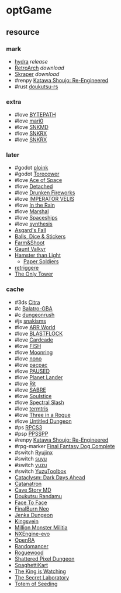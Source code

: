 # optGame

## resource

### mark

- [hydra](https://github.com/hydralauncher/hydra) _release_
- [RetroArch](https://retroarch.com) _download_
- [Skraper](https://www.skraper.net/) _download_
- #renpy [Katawa Shoujo: Re-Engineered](https://github.com/fleetingheart/ksre)
- #rust [doukutsu-rs](https://github.com/doukutsu-rs/doukutsu-rs)

### extra

- #love [BYTEPATH](https://github.com/a327ex/BYTEPATH)
- #love [mari0](https://github.com/Stabyourself/mari0)
- #love [SNKMD](https://github.com/sharpdev-me/SNKMD)
- #love [SNKRX](https://github.com/a327ex/SNKRX)
- #love [SNKRX](https://github.com/Luminware/SNKRX)

### later

- #godot [ploink](https://pyrocreep.itch.io/ploink)
- #godot [Torecower](https://softwool.itch.io/torecower)
- #love [Ace of Space](https://feofentov.itch.io/ace-of-space)
- #love [Detached](https://adszads.itch.io/detached)
- #love [Drunken Fireworks](https://pandaqi.itch.io/drunken-fireworks)
- #love [IMPERATOR VELIS](https://hungrytrolls.itch.io/imperator-velis)
- #love [In the Rain](https://notexplosive.itch.io/in-the-rain)
- #love [Marshal](https://chao.itch.io/marshal)
- #love [Spaceships](https://michaeldejong.itch.io/spaceships)
- #love [synthesis](https://ellraiser.itch.io/synthesis)
- [Asgard's Fall](https://soulpotion-games.itch.io/asgards-fall)
- [Balls, Dice & Stickers](https://bilgetbd.itch.io/balls-dice-stickers)
- [Farm&Shoot](https://matteo-dalessandro.itch.io/farmshoot)
- [Gaunt Valkyr](https://ember-paw-games.itch.io/gaunt-valkyr)
- [Hamster than Light](https://korogames.itch.io/htl)
	- [Paper Soldiers](https://andriy-bychkovskyi.itch.io/paper-solssssssssadddddddssssssssssssssssssssssssssssssssssssssssssssssssssssssssssssssssssssssssssssssssssssssssssqqqers)
- [retriggere](https://unnamecollective.itch.io/retriggered)
- [The Only Tower](https://giantlight.itch.io/the-only-tower)

### cache

- #3ds [Citra](https://citra-emulator.com)
- #c [Balatro-GBA](https://github.com/cellos51/balatro-gba)
- #c [dungeonrush](https://github.com/rapiz1/DungeonRush)
- #js [snakisms](https://github.com/pippinbarr/SNAKISMS)
- #love [ARR World](https://windmillgames.itch.io/arr-world)
- #love [BLASTFLOCK](https://trasevol-dog.itch.io/blast-flock)
- #love [Cardcade](https://windmillgames.itch.io/cardcade)
- #love [FISH](https://nicmagnier.itch.io/fish)
- #love [Moonring](https://dene.itch.io/moonring)
- #love [nono](https://monolifed.itch.io/nono)
- #love [pacpac](https://github.com/tylerneylon/pacpac)
- #love [PAUSED](https://cyfo.itch.io/paused)
- #love [Planet Lander](https://fernando-j-scherf.itch.io/planet-lander)
- #love [Rit](https://github.com/codingwatching/Rit)
- #love [SABRE](https://bearish.itch.io/sabre)
- #love [Soulstice](https://midipixel.itch.io/soulstice)
- #love [Spectral Slash](https://abhimonk.itch.io/spectral-slash)
- #love [termtris](https://github.com/tylerneylon/termtris)
- #love [Three in a Rogue](https://notexplosive.itch.io/three-in-a-rogue-classic)
- #love [Untitled Dungeon](https://terribleben.itch.io/untitled-dungeon)
- #ps [RPCS3](https://github.com/RPCS3/rpcs3)
- #psp [PPSSPP](https://ppsspp.org)
- #renpy [Katawa Shoujo: Re-Engineered](https://codeberg.org/fhs/katawa-shoujo-re-engineered)
- #rpg-marker [Final Fantasy Dog Complete](https://lordbluerouge.itch.io/final-fantasy-dog)
- #switch [Ryujinx](https://git.ryujinx.app/ryubing/ryujinx)
- #switch [suyu](https://suyu.dev)
- #switch [yuzu](https://yuzu-emulator.net)
- #switch [YuzuToolbox](https://zachar3.itch.io/yuzutoolbox)
- [Cataclysm: Dark Days Ahead](https://github.com/CleverRaven/Cataclysm-DDA)
- [Catanatron](https://github.com/bcollazo/catanatron)
- [Cave Story MD](https://github.com/andwn/cave-story-md)
- [Doukutsu Randamu](https://trashboxbobylev.itch.io/doukutsu-randamu)
- [Face To Face](https://samgames.itch.io/face-to-face?ref=warpdoor.com)
- [FinalBurn Neo](https://github.com/libretro/FBNeo)
- [Jenka Dungeon](https://kasityo-crew.itch.io/jenka-dungeon)
- [Kingsvein](https://radcodex.itch.io/kingsvein)
- [Million Monster Militia](https://dejobaan.itch.io/mmm)
- [NXEngine-evo](https://github.com/nxengine/nxengine-evo)
- [OpenRA](https://github.com/OpenRA/OpenRA)
- [Randomancer](https://riuku.itch.io/randomancer)
- [Roguewood](https://watabou.itch.io/roguewood)
- [Shattered Pixel Dungeon](https://github.com/00-Evan/shattered-pixel-dungeon)
- [SpaghettiKart](https://github.com/HarbourMasters/SpaghettiKart)
- [The King is Watching](https://hypnohead.itch.io/the-king-is-watching)
- [The Secret Laboratory](https://astrochili.itch.io/the-secret-laboratory)
- [Totem of Seeding](https://anttihaavikko.itch.io/totem-of-seeding)
